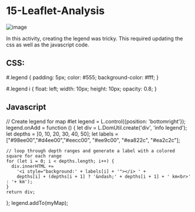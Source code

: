 # 15-Leaflet-Analysis

![image](https://github.com/user-attachments/assets/440d3108-b925-4282-8910-62189532e1f9)

In this activity, creating the legend was tricky. This required updating the css as well as the javascript code. 

## CSS:
#.legend {
    padding: 5px;
    color: #555;
    background-color: #fff;
}

#.legend i {
    float: left;
    width: 10px;
    height: 10px;
    opacity: 0.8;
}

## Javascript
// Create legend for map
#let legend = L.control({position: 'bottomright'});
  legend.onAdd = function () {
    let div = L.DomUtil.create('div', 'info legend');
    let depths = [0, 10, 20, 30, 40, 50];
    let labels = ["#98ee00","#d4ee00","#eecc00", "#ee9c00", "#ea822c", "#ea2c2c"];

    // loop through depth ranges and generate a label with a colored square for each range
    for (let i = 0; i < depths.length; i++) {
      div.innerHTML +=
        '<i style="background:' + labels[i] + '"></i> ' +
        depths[i] + (depths[i + 1] ? '&ndash;' + depths[i + 1] + ' km<br>' : '+ km');
    }
    return div;
  };
  legend.addTo(myMap);
